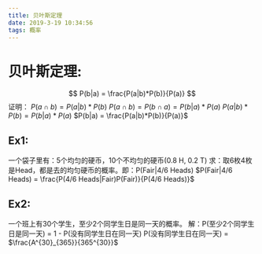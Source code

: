 ```yaml
---
title: 贝叶斯定理
date: 2019-3-19 10:34:56
tags: 概率
---
```

# 贝叶斯定理:
$$
P(b|a) = \frac{P(a|b)*P(b)}{P(a)}
$$
证明：
$P(a \cap b) = P(a|b)*P(b)$
$P(a \cap b) = P(b \cap a) = P(b|a)*P(a)$
$P(a|b)*P(b) = P(b|a)*P(a)$
$P(b|a) = \frac{P(a|b)*P(b)}{P(a)}$

## Ex1:
一个袋子里有：5个均匀的硬币，10个不均匀的硬币(0.8 H, 0.2 T)
求：取6枚4枚是Head，都是去的均匀硬币的概率。即：P(Fair|4/6 Heads) 
$P(Fair|4/6 Heads) = \frac{P(4/6 Heads|Fair)P(Fair)}{P(4/6 Heads)}$

## Ex2:
一个班上有30个学生，至少2个同学生日是同一天的概率。
解：P(至少2个同学生日是同一天) = 1 - P(没有同学生日在同一天)
P(没有同学生日在同一天) = $\frac{A^{30}_{365}}{365^{30}}$
